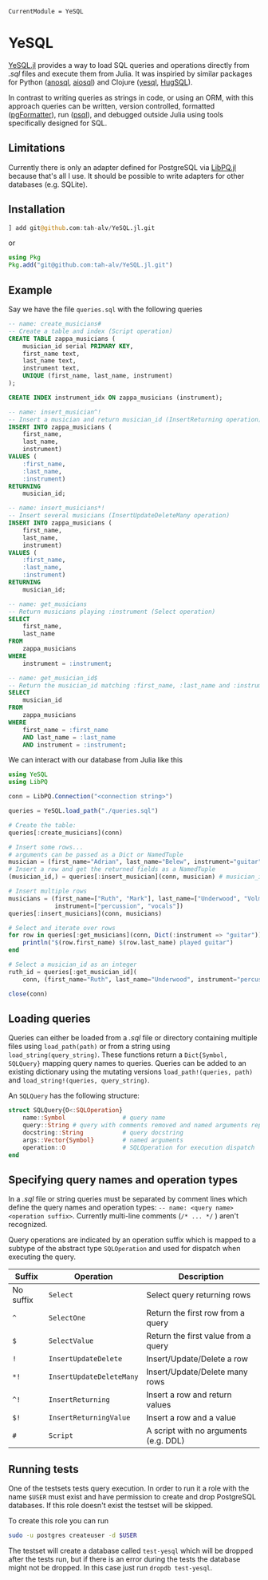 ```@meta
CurrentModule = YeSQL
```

# YeSQL

[YeSQL.jl](https://github.com/tah-alv/YeSQL.jl) provides a way to load
SQL queries and operations directly from *.sql* files and execute them
from Julia. It was inspiried by similar packages for Python
([anosql](https://github.com/honza/anosql),
[aiosql](https://github.com/nackjicholson/aiosql)) and Clojure
([yesql](https://github.com/krisajenkins/yesql),
[HugSQL](https://github.com/layerware/hugsql)).

In contrast to writing queries as strings in code, or using an ORM,
with this approach queries can be written, version controlled,
formatted ([pgFormatter](https://github.com/darold/pgFormatter)), run
([psql](https://www.postgresql.org/docs/current/app-psql.html)), and
debugged outside Julia using tools specifically designed for SQL.

## Limitations

Currently there is only an adapter defined for PostgreSQL via
[LibPQ.jl](https://github.com/invenia/LibPQ.jl) because that's all I
use.  It should be possible to write adapters for other databases
(e.g. SQLite).

## Installation

```julia
] add git@github.com:tah-alv/YeSQL.jl.git
```
or 
```julia
using Pkg
Pkg.add("git@github.com:tah-alv/YeSQL.jl.git")
```
## Example

Say we have the file `queries.sql` with the following queries
```sql
-- name: create_musicians#
-- Create a table and index (Script operation)
CREATE TABLE zappa_musicians (
    musician_id serial PRIMARY KEY,
    first_name text,
    last_name text,
    instrument text,
    UNIQUE (first_name, last_name, instrument)
);

CREATE INDEX instrument_idx ON zappa_musicians (instrument);

-- name: insert_musician^!
-- Insert a musician and return musician_id (InsertReturning operation)
INSERT INTO zappa_musicians (
    first_name,
    last_name,
    instrument)
VALUES (
    :first_name,
    :last_name,
    :instrument)
RETURNING
    musician_id;

-- name: insert_musicians*!
-- Insert several musicians (InsertUpdateDeleteMany operation)
INSERT INTO zappa_musicians (
    first_name,
    last_name,
    instrument)
VALUES (
    :first_name,
    :last_name,
    :instrument)
RETURNING
    musician_id;

-- name: get_musicians
-- Return musicians playing :instrument (Select operation)
SELECT
    first_name,
    last_name
FROM
    zappa_musicians
WHERE
    instrument = :instrument;

-- name: get_musician_id$
-- Return the musician_id matching :first_name, :last_name and :instrument (SelectValue operation)
SELECT
    musician_id
FROM
    zappa_musicians
WHERE
    first_name = :first_name
    AND last_name = :last_name
    AND instrument = :instrument;
```

We can interact with our database from Julia like this
```julia
using YeSQL
using LibPQ

conn = LibPQ.Connection("<connection string>")

queries = YeSQL.load_path("./queries.sql")

# Create the table:
queries[:create_musicians](conn)

# Insert some rows...
# arguments can be passed as a Dict or NamedTuple
musician = (first_name="Adrian", last_name="Belew", instrument="guitar")
# Insert a row and get the returned fields as a NamedTuple
(musician_id,) = queries[:insert_musician](conn, musician) # musician_id = 1

# Insert multiple rows 
musicians = (first_name=["Ruth", "Mark"], last_name=["Underwood", "Volman"],
             instrument=["percussion", "vocals"])
queries[:insert_musicians](conn, musicians)

# Select and iterate over rows 
for row in queries[:get_musicians](conn, Dict(:instrument => "guitar"))
    println("$(row.first_name) $(row.last_name) played guitar") 
end

# Select a musician_id as an integer
ruth_id = queries[:get_musician_id](
    conn, (first_name="Ruth", last_name="Underwood", instrument="percussion"))

close(conn)
```

## Loading queries

Queries can either be loaded from a *.sql* file or directory
containing multiple files using `load_path(path)` or from a string
using `load_string(query_string)`. These functions return a
`Dict{Symbol, SQLQuery}` mapping query names to queries. Queries can
be added to an existing dictionary using the mutating versions
`load_path!(queries, path)` and `load_string!(queries, query_string)`.

An `SQLQuery` has the following structure:
```julia
struct SQLQuery{O<:SQLOperation}
    name::Symbol                # query name
    query::String # query with comments removed and named arguments replaced with $1,$2 etc.
    docstring::String           # query docstring
    args::Vector{Symbol}        # named arguments
    operation::O                # SQLOperation for execution dispatch
end
```

## Specifying query names and operation types

In a *.sql* file or string queries must be separated by comment lines
which define the query names and operation types: `-- name: <query
name><operation suffix>`. Currently multi-line comments (`/* ... */` )
aren't recognized.

Query operations are indicated by an operation suffix which is mapped
to a subtype of the abstract type `SQLOperation` and used for dispatch
when executing the query.

| Suffix    | Operation                | Description                           |
|-----------|--------------------------|---------------------------------------|
| No suffix | `Select`                 | Select query returning rows           |
| `^`       | `SelectOne`              | Return the first row from a query     |
| `$`       | `SelectValue`            | Return the first value from a query   |
| `!`       | `InsertUpdateDelete`     | Insert/Update/Delete a row            |
| `*!`      | `InsertUpdateDeleteMany` | Insert/Update/Delete many rows        |
| `^!`      | `InsertReturning`        | Insert a row and return values        |
| `$!`      | `InsertReturningValue`   | Insert a row and a value              |
| `#`       | `Script`                 | A script with no arguments (e.g. DDL) |

## Running tests

One of the testsets tests query execution. In order to run it a role
with the name `$USER` must exist and have permission to create and
drop PostgreSQL databases. If this role doesn't exist the testset will
be skipped. 

To create this role you can run

```sh
sudo -u postgres createuser -d $USER
```

The testset will create a database called `test-yesql` which will be
dropped after the tests run, but if there is an error during the tests
the database might not be dropped. In this case just run `dropdb
test-yesql`.


